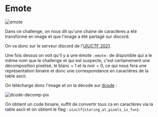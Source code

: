 # Emote

![emote](https://i.imgur.com/XDF96Q0.png)

Dans ce challenge, on nous dit qu'une chaine de caractères a été transformé en image et que l'image a été partagé sur discord.

On va donc sur le serveur discord de l'[UIUCTF 2021](https://discord.gg/E6BAsrhg9B).

Une fois dessus on voit qu'il y a une émote `:emote:` de disponible qui a le même nom que le challenge et qui est suspecte, c'est certainement une décomposition pixelisé, le blanc = 1 et la noir = 0, ce qui nous fera une représentation binaire et donc une correspondance en caractères de la table ascii.

On télécharge donc l'image et on la décode sur [dcode](https://www.dcode.fr/image-binaire) :

![dcode-decomp-pix](https://i.imgur.com/23WRvPx.png)

On obtient un code binaire, suffit de convertir tous ca en caractères via la table ascii et on obtient le flag : ``uiuctf{staring_at_pixels_is_fun}``.












